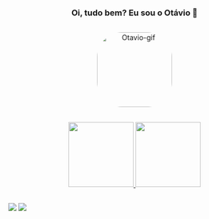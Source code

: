 <div h1 align="center">

### Oi, tudo bem? Eu sou o Otávio 👋
</h1>
</div>

##

<div align="center">
<img align="center" alt="Otavio-gif" height="150" style="border-radius:50px;" src="https://media.discordapp.net/attachments/938669134890278937/938669235394183168/desconhecido.gif?width=390&height=390">
</div>

##

<div align="center">
  <a href="https://github.com/otavioadias">
  <img height="130em" src="https://github-readme-stats.vercel.app/api?username=otavioadias&show_icons=true&theme=dracula&include_all_commits=true&count_private=true"/>
  <img height="130em" src="https://github-readme-stats.vercel.app/api/top-langs/?username=otavioadias&layout=compact&langs_count=7&theme=dracula"/>
</div>
  
  ##
  
  <div>
    <a href="https://www.linkedin.com/in/otavioazevedo/" target="_blank"><img src="https://img.shields.io/badge/-LinkedIn-%230077B5?style=for-the-badge&logo=linkedin&logoColor=white" target="_blank"></a>
    <a href="https://instagram.com/owltavio" target="_blank"><img src="https://img.shields.io/badge/-Instagram-%23E4405F?style=for-the-badge&logo=instagram&logoColor=white" target="_blank"></a>
